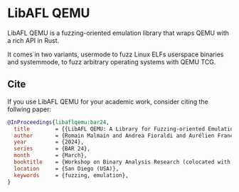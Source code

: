 # LibAFL QEMU

LibAFL QEMU is a fuzzing-oriented emulation library that wraps QEMU with a rich API in Rust.

It comes in two variants, usermode to fuzz Linux ELFs userspace binaries and systemmode, to fuzz arbitrary operating systems with QEMU TCG.

## Cite

If you use LibAFL QEMU for your academic work, consider citing the follwing paper:

```bibtex
@InProceedings{libaflqemu:bar24,
  title        = {{LibAFL QEMU: A Library for Fuzzing-oriented Emulation}},
  author       = {Romain Malmain and Andrea Fioraldi and Aurélien Francillon},
  year         = {2024},
  series       = {BAR 24},
  month        = {March},
  booktitle    = {Workshop on Binary Analysis Research (colocated with NDSS Symposium)},
  location     = {San Diego (USA)},
  keywords     = {fuzzing, emulation},
}
```


